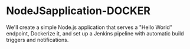 # NodeJSapplication-DOCKER
We'll create a simple Node.js application that serves a "Hello World" endpoint, Dockerize it, and set up a Jenkins pipeline with automatic build triggers and notifications.
